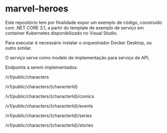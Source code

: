 # marvel-heroes

Este repositório tem por finalidade expor um exemplo de código, construído com .NET CORE 3.1,
a partir do template de exemplo de serviço em container Kubernetes disponibilizado no Visual Studio.


Para executar é necessário instalar o orquestrador Docker Desktop, ou outro similar.

O serviço serve como modelo de implementação para serviço de API,

Endpoints a serem implementados:

/v1/public/characters

/v1/public/characters/{characterId}

/v1/public/characters/{characterId}/comics

/v1/public/characters/{characterId}/events

/v1/public/characters/{characterId}/series

/v1/public/characters/{characterId}/stories
